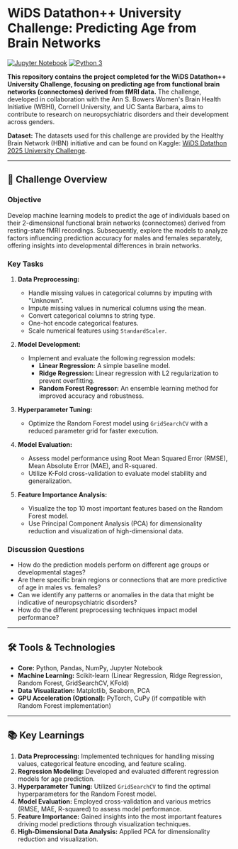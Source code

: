 # WiDS Datathon++ University Challenge: Predicting Age from Brain Networks

[![Jupyter Notebook](https://img.shields.io/badge/Jupyter-Notebook-orange)](WIDS.ipynb)
[![Python 3](https://img.shields.io/badge/Python-3-blue)](https://www.python.org/)

**This repository contains the project completed for the WiDS Datathon++ University Challenge, focusing on predicting age from functional brain networks (connectomes) derived from fMRI data.** The challenge, developed in collaboration with the Ann S. Bowers Women's Brain Health Initiative (WBHI), Cornell University, and UC Santa Barbara, aims to contribute to research on neuropsychiatric disorders and their development across genders.

**Dataset:** The datasets used for this challenge are provided by the Healthy Brain Network (HBN) initiative and can be found on Kaggle: [WiDS Datathon 2025 University Challenge](https://www.kaggle.com/competitions/widsdatathon2025-university/data).

---

## 🧠 Challenge Overview

### **Objective**
Develop machine learning models to predict the age of individuals based on their 2-dimensional functional brain networks (connectomes) derived from resting-state fMRI recordings. Subsequently, explore the models to analyze factors influencing prediction accuracy for males and females separately, offering insights into developmental differences in brain networks.

### **Key Tasks**

1. **Data Preprocessing:**
    *   Handle missing values in categorical columns by imputing with "Unknown".
    *   Impute missing values in numerical columns using the mean.
    *   Convert categorical columns to string type.
    *   One-hot encode categorical features.
    *   Scale numerical features using `StandardScaler`.

2. **Model Development:**
    *   Implement and evaluate the following regression models:
        *   **Linear Regression:** A simple baseline model.
        *   **Ridge Regression:** Linear regression with L2 regularization to prevent overfitting.
        *   **Random Forest Regressor:** An ensemble learning method for improved accuracy and robustness.

3. **Hyperparameter Tuning:**
    *   Optimize the Random Forest model using `GridSearchCV` with a reduced parameter grid for faster execution.

4. **Model Evaluation:**
    *   Assess model performance using Root Mean Squared Error (RMSE), Mean Absolute Error (MAE), and R-squared.
    *   Utilize K-Fold cross-validation to evaluate model stability and generalization.

5. **Feature Importance Analysis:**
    *   Visualize the top 10 most important features based on the Random Forest model.
    *   Use Principal Component Analysis (PCA) for dimensionality reduction and visualization of high-dimensional data.

### **Discussion Questions**

*   How do the prediction models perform on different age groups or developmental stages?
*   Are there specific brain regions or connections that are more predictive of age in males vs. females?
*   Can we identify any patterns or anomalies in the data that might be indicative of neuropsychiatric disorders?
*   How do the different preprocessing techniques impact model performance?

---

## 🛠️ Tools & Technologies

*   **Core:** Python, Pandas, NumPy, Jupyter Notebook
*   **Machine Learning:** Scikit-learn (Linear Regression, Ridge Regression, Random Forest, GridSearchCV, KFold)
*   **Data Visualization:** Matplotlib, Seaborn, PCA
*   **GPU Acceleration (Optional):** PyTorch, CuPy (if compatible with Random Forest implementation)

---

## 📚 Key Learnings

1. **Data Preprocessing:** Implemented techniques for handling missing values, categorical feature encoding, and feature scaling.
2. **Regression Modeling:** Developed and evaluated different regression models for age prediction.
3. **Hyperparameter Tuning:** Utilized `GridSearchCV` to find the optimal hyperparameters for the Random Forest model.
4. **Model Evaluation:** Employed cross-validation and various metrics (RMSE, MAE, R-squared) to assess model performance.
5. **Feature Importance:** Gained insights into the most important features driving model predictions through visualization techniques.
6. **High-Dimensional Data Analysis:** Applied PCA for dimensionality reduction and visualization.
